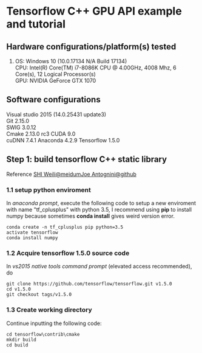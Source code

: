 # Tensorflow C++ GPU API example and tutorial 

## Hardware configurations/platform(s) tested
1. OS:   Windows 10 (10.0.17134 N/A Build 17134)  
   CPU:	Intel(R) Core(TM) i7-8086K CPU @ 4.00GHz, 4008 Mhz, 6 Core(s), 12 Logical Processor(s)  
   GPU:	NVIDIA GeForce GTX 1070  
## Software configurations
Visual studio 2015 (14.0.25431 update3)  
Git 2.15.0  
SWIG 3.0.12  
Cmake 2.13.0 rc3
CUDA 9.0  
cuDNN 7.4.1
Anaconda 4.2.9
Tensorflow 1.5.0

## Step 1: build tensorflow C++ static library
Reference [SHI Weili@meidum](https://medium.com/@shiweili/building-tensorflow-c-shared-library-on-windows-e79c90e23e6e)[Joe Antognini@github](https://joe-antognini.github.io/machine-learning/build-windows-tf)
### 1.1 setup python enviroment
In *anaconda prompt*, execute the following code to setup a new enviroment with name "tf_cplusplus" with python 3.5, I recommend using **pip** to install numpy because sometimes **conda install** gives weird version error.
```
conda create -n tf_cplusplus pip python=3.5
activate tensorflow
conda install numpy
```
### 1.2 Acquire tensorflow 1.5.0 source code
In *vs2015 native tools command prompt* (elevated access recommended), do
```
git clone https://github.com/tensorflow/tensorflow.git v1.5.0
cd v1.5.0
git checkout tags/v1.5.0
```
### 1.3 Create working directory
Continue inputting the following code:
```
cd tensorflow\contrib\cmake
mkdir build
cd build
```
